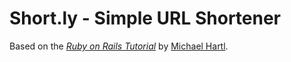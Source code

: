# Short.ly - Simple URL Shortener

Based on
the [*Ruby on Rails Tutorial*](http://railstutorial.org/)
by [Michael Hartl](http://michaelhartl.com/).
